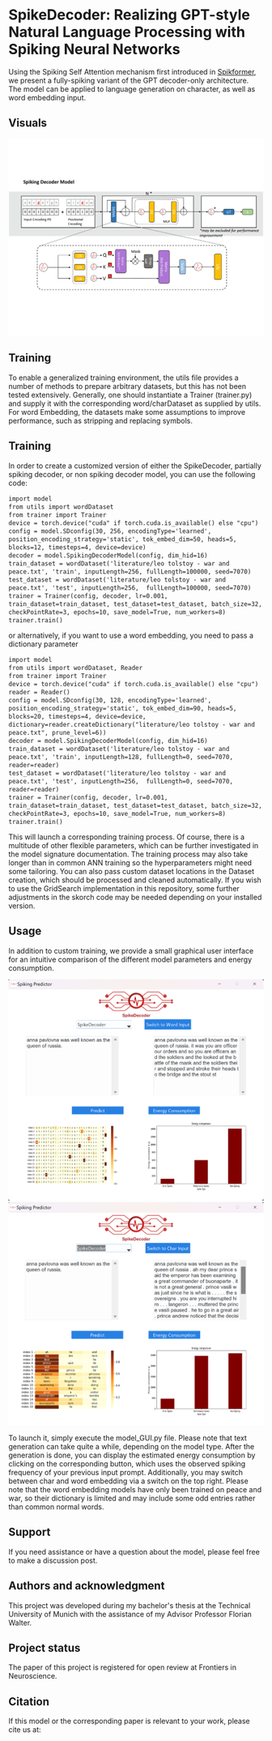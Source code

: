 # SpikeDecoder: Realizing GPT-style Natural Language Processing with Spiking Neural Networks

Using the Spiking Self Attention mechanism first introduced in [Spikformer](https://github.com/ZK-Zhou/spikformer), we present a fully-spiking variant of the GPT decoder-only architecture. The model can be applied to language generation on character, as well as word embedding input.

## Visuals
![plot](Images/Architecture.png)

## Training 
To enable a generalized training environment, the utils file provides a number of methods to prepare arbitrary datasets, but this has not been tested extensively. Generally, one should instantiate a Trainer (trainer.py) and supply it with the corresponding word/charDataset as supplied by utils. For word Embedding, the datasets make some assumptions to improve performance, such as stripping and replacing symbols.

## Training
In order to create a customized version of either the SpikeDecoder, partially spiking decoder, or non spiking decoder model, you can use the following code:

```
import model
from utils import wordDataset
from trainer import Trainer
device = torch.device("cuda" if torch.cuda.is_available() else "cpu")
config = model.SDconfig(30, 256, encodingType='learned', position_encoding_strategy='static', tok_embed_dim=50, heads=5, blocks=12, timesteps=4, device=device)
decoder = model.SpikingDecoderModel(config, dim_hid=16)
train_dataset = wordDataset('literature/leo tolstoy - war and peace.txt', 'train', inputLength=256, fullLength=100000, seed=7070)
test_dataset = wordDataset('literature/leo tolstoy - war and peace.txt', 'test', inputLength=256,  fullLength=100000, seed=7070)
trainer = Trainer(config, decoder, lr=0.001, train_dataset=train_dataset, test_dataset=test_dataset, batch_size=32, checkPointRate=3, epochs=10, save_model=True, num_workers=8)
trainer.train()
```
or alternatively, if you want to use a word embedding, you need to pass a dictionary parameter

```
import model
from utils import wordDataset, Reader
from trainer import Trainer
device = torch.device("cuda" if torch.cuda.is_available() else "cpu")
reader = Reader()
config = model.SDconfig(30, 128, encodingType='learned', position_encoding_strategy='static', tok_embed_dim=90, heads=5, blocks=20, timesteps=4, device=device, dictionary=reader.createDictionary("literature/leo tolstoy - war and peace.txt", prune_level=6))
decoder = model.SpikingDecoderModel(config, dim_hid=16)
train_dataset = wordDataset('literature/leo tolstoy - war and peace.txt', 'train', inputLength=128, fullLength=0, seed=7070, reader=reader)
test_dataset = wordDataset('literature/leo tolstoy - war and peace.txt', 'test', inputLength=256,  fullLength=0, seed=7070, reader=reader)
trainer = Trainer(config, decoder, lr=0.001, train_dataset=train_dataset, test_dataset=test_dataset, batch_size=32, checkPointRate=3, epochs=10, save_model=True, num_workers=8)
trainer.train()
```

This will launch a corresponding training process. Of course, there is a multitude of other flexible parameters, which can be further investigated in the model signature documentation. The training process may also take longer than in common ANN training so the hyperparameters might need some tailoring.
You can also pass custom dataset locations in the Dataset creation, which should be processed and cleaned automatically. If you wish to use the GridSearch implementation in this repository, some further adjustments in the skorch code may be needed depending on your installed version.

## Usage
In addition to custom training, we provide a small graphical user interface for an intuitive comparison of the different model parameters and energy consumption.

![plot](Images/GUI_screenshot1.png)
![plot](Images/GUI_screenshot2.png)

To launch it, simply execute the model_GUI.py file. Please note that text generation can take quite a while, depending on the model type. After the generation is done, you can display the estimated energy consumption by clicking on the corresponding button, which uses the observed spiking frequency of your previous input prompt. Additionally, you may switch between char and word embedding via a switch on the top right. Please note that the word embedding models have only been trained on peace and war, so their dictionary is limited and may include some odd entries rather than common normal words. 

## Support
If you need assistance or have a question about the model, please feel free to make a discussion post.

## Authors and acknowledgment
This project was developed during my bachelor's thesis at the Technical University of Munich with the assistance of my Advisor Professor Florian Walter.

## Project status
The paper of this project is registered for open review at Frontiers in Neuroscience. 

## Citation
If this model or the corresponding paper is relevant to your work, please cite us at: 
